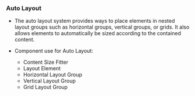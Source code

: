 
### Auto Layout

* The auto layout system provides ways to place elements in nested layout groups such as horizontal groups, vertical groups, or grids. It also allows elements to automatically be sized according to the contained content.

* Component use for Auto Layout:
  * Content Size Fitter
  * Layout Element
  * Horizontal Layout Group
  * Vertical Layout Group
  * Grid Layout Group
